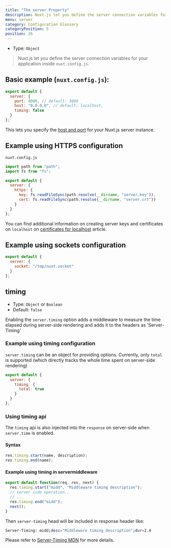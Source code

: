 ```yaml
---
title: "The server Property"
description: Nuxt.js let you define the server connection variables for your application inside `nuxt.config.js`.
menu: server
category: Configuration Glossary
categoryPosition: 5
position: 26
---
```


- Type: `Object`

> Nuxt.js let you define the server connection variables for your application inside `nuxt.config.js`.

## Basic example (`nuxt.config.js`):

```js
export default {
  server: {
    port: 8000, // default: 3000
    host: "0.0.0.0", // default: localhost,
    timing: false
  }
};
```

This lets you specify the [host and port](/faq/host-port) for your Nuxt.js server instance.

## Example using HTTPS configuration

`nuxt.config.js`

```js
import path from "path";
import fs from "fs";

export default {
  server: {
    https: {
      key: fs.readFileSync(path.resolve(__dirname, "server.key")),
      cert: fs.readFileSync(path.resolve(__dirname, "server.crt"))
    }
  }
};
```

You can find additional information on creating server keys and certificates on `localhost` on [certificates for localhost](https://letsencrypt.org/docs/certificates-for-localhost/) article.

## Example using sockets configuration

```js
export default {
  server: {
    socket: "/tmp/nuxt.socket"
  }
};
```

## timing

- Type: `Object` or `Boolean`
- Default: `false`

Enabling the `server.timing` option adds a middleware to measure the time elapsed during server-side rendering and adds it to the headers as 'Server-Timing'

### Example using timing configuration

`server.timing` can be an object for providing options. Currently, only `total` is supported (which directly tracks the whole time spent on server-side rendering)

```js
export default {
  server: {
    timing: {
      total: true
    }
  }
};
```

### Using timing api

The `timing` api is also injected into the `response` on server-side when `server.time` is enabled.

#### Syntax

```js
res.timing.start(name, description);
res.timing.end(name);
```

#### Example using timing in servermiddleware

```js
export default function(req, res, next) {
  res.timing.start("midd", "Middleware timing description");
  // server side operation..
  // ...
  res.timing.end("midd");
  next();
}
```

Then `server-timing` head will be included in response header like:

```bash
Server-Timing: midd;desc="Middleware timing description";dur=2.4
```

Please refer to [Server-Timing MDN](https://developer.mozilla.org/en-US/docs/Web/HTTP/Headers/Server-Timing) for more details.
